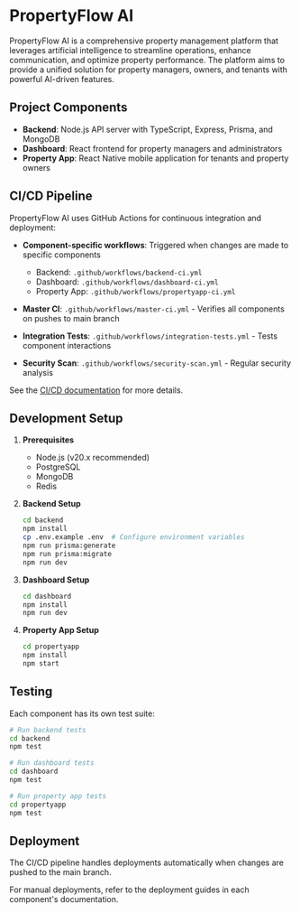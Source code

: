 # PropertyFlow AI

PropertyFlow AI is a comprehensive property management platform that leverages artificial intelligence to streamline operations, enhance communication, and optimize property performance. The platform aims to provide a unified solution for property managers, owners, and tenants with powerful AI-driven features.

## Project Components

- **Backend**: Node.js API server with TypeScript, Express, Prisma, and MongoDB
- **Dashboard**: React frontend for property managers and administrators
- **Property App**: React Native mobile application for tenants and property owners

## CI/CD Pipeline

PropertyFlow AI uses GitHub Actions for continuous integration and deployment:

- **Component-specific workflows**: Triggered when changes are made to specific components
  - Backend: `.github/workflows/backend-ci.yml`
  - Dashboard: `.github/workflows/dashboard-ci.yml`
  - Property App: `.github/workflows/propertyapp-ci.yml`

- **Master CI**: `.github/workflows/master-ci.yml` - Verifies all components on pushes to main branch

- **Integration Tests**: `.github/workflows/integration-tests.yml` - Tests component interactions

- **Security Scan**: `.github/workflows/security-scan.yml` - Regular security analysis

See the [CI/CD documentation](.github/workflows/README.md) for more details.

## Development Setup

1. **Prerequisites**
   - Node.js (v20.x recommended)
   - PostgreSQL
   - MongoDB
   - Redis

2. **Backend Setup**
   ```bash
   cd backend
   npm install
   cp .env.example .env  # Configure environment variables
   npm run prisma:generate
   npm run prisma:migrate
   npm run dev
   ```

3. **Dashboard Setup**
   ```bash
   cd dashboard
   npm install
   npm run dev
   ```

4. **Property App Setup**
   ```bash
   cd propertyapp
   npm install
   npm start
   ```

## Testing

Each component has its own test suite:

```bash
# Run backend tests
cd backend
npm test

# Run dashboard tests
cd dashboard
npm test

# Run property app tests
cd propertyapp
npm test
```

## Deployment

The CI/CD pipeline handles deployments automatically when changes are pushed to the main branch.

For manual deployments, refer to the deployment guides in each component's documentation.
